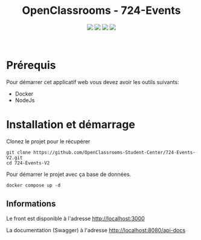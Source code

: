 <div align="center">

# OpenClassrooms - 724-Events
</div>

<p align="center">
    <img src="https://img.shields.io/badge/MongoDB-v11.7.2-blue">
    <img src="https://img.shields.io/badge/ExpressJs-v4.18.2-blue">
    <img src="https://img.shields.io/badge/React-v18.0.0-blue">
    <img src="https://img.shields.io/badge/docker--build-passing-brightgreen">
  <br><br><br>
</p>

# Prérequis
Pour démarrer cet applicatif web vous devez avoir les outils suivants:
- Docker
- NodeJs

# Installation et démarrage
Clonez le projet pour le récupérer
``` 
git clone https://github.com/OpenClassrooms-Student-Center/724-Events-V2.git
cd 724-Events-V2
```
Pour démarrer le projet avec ça base de données.
```
docker compose up -d
```
## Informations
Le front est disponible à l'adresse [http://localhost:3000](http://localhost:3000)

La documentation (Swagger) à l'adresse [http://localhost:8080/api-docs](http://localhost:8080/api-docs)


